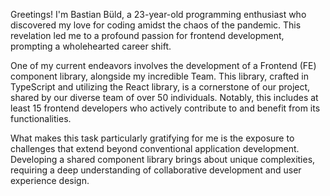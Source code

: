 Greetings! I'm Bastian Büld, a 23-year-old programming enthusiast who discovered my love for coding amidst the chaos of the pandemic. 
This revelation led me to a profound passion for frontend development, prompting a wholehearted career shift. 

One of my current endeavors involves the development of a Frontend (FE) component library, alongside my incredible Team. This library, crafted in TypeScript and utilizing the React library, is a cornerstone of our project, shared by our diverse team of over 50 individuals. Notably, this includes at least 15 frontend developers who actively contribute to and benefit from its functionalities.

What makes this task particularly gratifying for me is the exposure to challenges that extend beyond conventional application development. Developing a shared component library brings about unique complexities, requiring a deep understanding of collaborative development and user experience design. 
